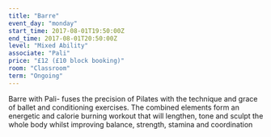```yaml
---
title: "Barre"
event_day: "monday"
start_time: 2017-08-01T19:50:00Z
end_time: 2017-08-01T20:50:00Z
level: "Mixed Ability"
associate: "Pali"
price: "£12 (£10 block booking)"
room: "Classroom"
term: "Ongoing"
---
```


Barre with Pali- fuses the precision of Pilates with the technique and grace of ballet and conditioning exercises. The combined elements form an energetic and calorie burning workout that will lengthen, tone and sculpt the whole body whilst improving balance, strength, stamina and coordination